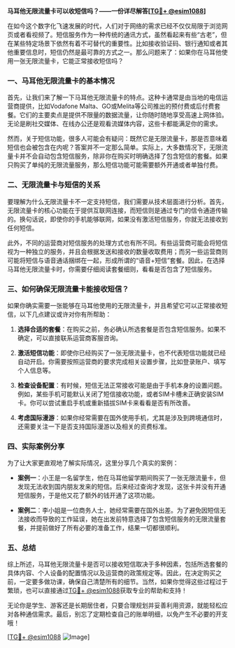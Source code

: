 **马耳他无限流量卡可以收短信吗？——一份详尽解答[[TG💪+ @esim1088](https://t.me/s/esim1088)]**

在如今这个数字化飞速发展的时代，人们对于网络的需求已经不仅仅局限于浏览网页或者看视频了。短信服务作为一种传统的通讯方式，虽然看起来有些“古老”，但在某些特定场景下依然有着不可替代的重要性。比如接收验证码、银行通知或者其他重要信息时，短信仍然是最可靠的方式之一。那么问题来了：如果你在马耳他使用一张无限流量卡，它能正常接收短信吗？

### 一、马耳他无限流量卡的基本情况

首先，让我们来了解一下马耳他无限流量卡的特点。这种卡通常是由当地的电信运营商提供，比如Vodafone Malta、GO或Melita等公司推出的预付费或后付费套餐。它们的主要卖点是提供不限量的数据流量，让你随时随地享受高速上网体验。无论是刷社交媒体、在线办公还是观看流媒体内容，这些卡都能满足你的需求。

然而，关于短信功能，很多人可能会有疑问：既然它是无限流量卡，那是否意味着短信也会被包含在内呢？答案并不一定那么简单。实际上，大多数情况下，无限流量卡并不会自动包含短信服务，除非你在购买时明确选择了包含短信的套餐。如果只购买了单纯的无限流量服务，那么短信功能可能需要额外开通或者单独付费。

### 二、无限流量卡与短信的关系

要理解为什么无限流量卡不一定支持短信，我们需要从技术层面进行分析。首先，无限流量卡的核心功能在于提供互联网连接，而短信则是通过专门的信令通道传输的。换句话说，即使你的手机能够联网，如果没有激活短信服务，你就无法接收到任何短信。

此外，不同的运营商对短信服务的处理方式也有所不同。有些运营商可能会将短信视为一种独立的服务，并且会根据发送和接收的数量收取费用；而另一些运营商则可能将短信与语音通话捆绑在一起，形成所谓的“语音+短信”套餐。因此，在选择马耳他无限流量卡时，你需要仔细阅读套餐细则，看看是否包含了短信服务。

### 三、如何确保无限流量卡能接收短信？

如果你确实需要一张能够在马耳他使用的无限流量卡，并且希望它可以正常接收短信，以下几点建议或许对你有所帮助：

1. **选择合适的套餐**：在购买之前，务必确认所选套餐是否包含短信服务。如果不确定，可以直接联系运营商客服咨询。
   
2. **激活短信功能**：即使你已经购买了一张无限流量卡，也不代表短信功能就已经自动开启。你需要按照运营商的要求完成相关设置步骤，比如登录账户、填写个人信息等。

3. **检查设备配置**：有时候，短信无法正常接收可能是由于手机本身的设置问题。例如，某些手机可能默认关闭了短信接收功能，或者SIM卡槽未正确安装SIM卡。你可以尝试重启手机或重新插拔SIM卡来看看是否有所改善。

4. **考虑国际漫游**：如果你经常需要在国外使用手机，尤其是涉及到跨境通信时，还需要关注一下是否支持国际漫游以及相关的资费标准。

### 四、实际案例分享

为了让大家更直观地了解实际情况，这里分享几个真实的案例：

- **案例一**：小王是一名留学生，他在马耳他留学期间购买了一张无限流量卡，但发现无法收到国内朋友发来的短信。后来经过查询才发现，这张卡并没有开通短信服务，于是他又花了额外的钱开通了这项功能。
  
- **案例二**：李小姐是一位商务人士，她经常需要在国外出差。为了避免因短信无法接收而导致的工作延误，她在出发前特意选择了包含短信服务的无限流量套餐，并提前做好了所有必要的准备工作，结果一切都很顺利。

### 五、总结

综上所述，马耳他无限流量卡是否可以接收短信取决于多种因素，包括所选套餐的具体内容、个人设备的配置情况以及运营商的政策规定等。因此，在决定购买之前，一定要多做功课，确保自己清楚所有的细节。当然，如果你觉得这些过程过于繁琐，也可以直接通过[TG💪+ @esim1088](https://t.me/s/esim1088)获取专业的帮助和支持！

无论你是学生、游客还是长期居住者，只要合理规划并妥善利用资源，就能轻松应对各种通信需求。最后，别忘了定期检查自己的账单明细，以免产生不必要的开支哦！

[[TG💪+ @esim1088](https://t.me/s/esim1088) ![Image](https://i.postimg.cc/4NQfJmqS/Snipaste-2025-05-13-00-14-12.png)]